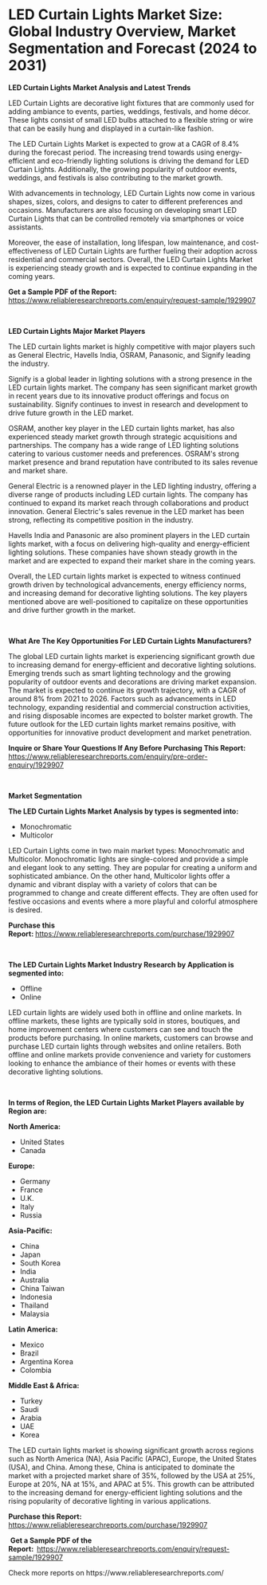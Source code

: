 <p><h1>LED Curtain Lights Market Size: Global Industry Overview, Market Segmentation and Forecast (2024 to 2031)</h1></p><p><strong>LED Curtain Lights Market Analysis and Latest Trends</strong></p>
<p><p>LED Curtain Lights are decorative light fixtures that are commonly used for adding ambiance to events, parties, weddings, festivals, and home décor. These lights consist of small LED bulbs attached to a flexible string or wire that can be easily hung and displayed in a curtain-like fashion.</p><p>The LED Curtain Lights Market is expected to grow at a CAGR of 8.4% during the forecast period. The increasing trend towards using energy-efficient and eco-friendly lighting solutions is driving the demand for LED Curtain Lights. Additionally, the growing popularity of outdoor events, weddings, and festivals is also contributing to the market growth.</p><p>With advancements in technology, LED Curtain Lights now come in various shapes, sizes, colors, and designs to cater to different preferences and occasions. Manufacturers are also focusing on developing smart LED Curtain Lights that can be controlled remotely via smartphones or voice assistants.</p><p>Moreover, the ease of installation, long lifespan, low maintenance, and cost-effectiveness of LED Curtain Lights are further fueling their adoption across residential and commercial sectors. Overall, the LED Curtain Lights Market is experiencing steady growth and is expected to continue expanding in the coming years.</p></p>
<p><strong>Get a Sample PDF of the Report:&nbsp;</strong> <a href="https://www.reliableresearchreports.com/enquiry/request-sample/1929907">https://www.reliableresearchreports.com/enquiry/request-sample/1929907</a></p>
<p>&nbsp;</p>
<p><strong>LED Curtain Lights Major Market Players</strong></p>
<p><p>The LED curtain lights market is highly competitive with major players such as General Electric, Havells India, OSRAM, Panasonic, and Signify leading the industry. </p><p>Signify is a global leader in lighting solutions with a strong presence in the LED curtain lights market. The company has seen significant market growth in recent years due to its innovative product offerings and focus on sustainability. Signify continues to invest in research and development to drive future growth in the LED market.</p><p>OSRAM, another key player in the LED curtain lights market, has also experienced steady market growth through strategic acquisitions and partnerships. The company has a wide range of LED lighting solutions catering to various customer needs and preferences. OSRAM's strong market presence and brand reputation have contributed to its sales revenue and market share.</p><p>General Electric is a renowned player in the LED lighting industry, offering a diverse range of products including LED curtain lights. The company has continued to expand its market reach through collaborations and product innovation. General Electric's sales revenue in the LED market has been strong, reflecting its competitive position in the industry.</p><p>Havells India and Panasonic are also prominent players in the LED curtain lights market, with a focus on delivering high-quality and energy-efficient lighting solutions. These companies have shown steady growth in the market and are expected to expand their market share in the coming years.</p><p>Overall, the LED curtain lights market is expected to witness continued growth driven by technological advancements, energy efficiency norms, and increasing demand for decorative lighting solutions. The key players mentioned above are well-positioned to capitalize on these opportunities and drive further growth in the market.</p></p>
<p>&nbsp;</p>
<p><strong>What Are The Key Opportunities For LED Curtain Lights Manufacturers?</strong></p>
<p><p>The global LED curtain lights market is experiencing significant growth due to increasing demand for energy-efficient and decorative lighting solutions. Emerging trends such as smart lighting technology and the growing popularity of outdoor events and decorations are driving market expansion. The market is expected to continue its growth trajectory, with a CAGR of around 8% from 2021 to 2026. Factors such as advancements in LED technology, expanding residential and commercial construction activities, and rising disposable incomes are expected to bolster market growth. The future outlook for the LED curtain lights market remains positive, with opportunities for innovative product development and market penetration.</p></p>
<p><strong>Inquire or Share Your Questions If Any Before Purchasing This Report:</strong> <a href="https://www.reliableresearchreports.com/enquiry/pre-order-enquiry/1929907">https://www.reliableresearchreports.com/enquiry/pre-order-enquiry/1929907</a></p>
<p>&nbsp;</p>
<p><strong>Market Segmentation</strong></p>
<p><strong>The LED Curtain Lights Market Analysis by types is segmented into:</strong></p>
<p><ul><li>Monochromatic</li><li>Multicolor</li></ul></p>
<p><p>LED Curtain Lights come in two main market types: Monochromatic and Multicolor. Monochromatic lights are single-colored and provide a simple and elegant look to any setting. They are popular for creating a uniform and sophisticated ambiance. On the other hand, Multicolor lights offer a dynamic and vibrant display with a variety of colors that can be programmed to change and create different effects. They are often used for festive occasions and events where a more playful and colorful atmosphere is desired.</p></p>
<p><strong>Purchase this Report:&nbsp;</strong><a href="https://www.reliableresearchreports.com/purchase/1929907">https://www.reliableresearchreports.com/purchase/1929907</a></p>
<p>&nbsp;</p>
<p><strong>The LED Curtain Lights Market Industry Research by Application is segmented into:</strong></p>
<p><ul><li>Offline</li><li>Online</li></ul></p>
<p><p>LED curtain lights are widely used both in offline and online markets. In offline markets, these lights are typically sold in stores, boutiques, and home improvement centers where customers can see and touch the products before purchasing. In online markets, customers can browse and purchase LED curtain lights through websites and online retailers. Both offline and online markets provide convenience and variety for customers looking to enhance the ambiance of their homes or events with these decorative lighting solutions.</p></p>
<p>&nbsp;</p>
<p><strong>In terms of Region, the LED Curtain Lights Market Players available by Region are:</strong></p>
<p>
    <p> <strong> North America: </strong>
        <ul>
            <li>United States</li>
            <li>Canada</li>
        </ul>
        </p> 
    <p> <strong> Europe: </strong>
        <ul>
            <li>Germany</li>
            <li>France</li>
            <li>U.K.</li>
            <li>Italy</li>
            <li>Russia</li>
        </ul>
        </p> 
    <p> <strong> Asia-Pacific: </strong>
        <ul>
            <li>China</li>
            <li>Japan</li>
            <li>South Korea</li>
            <li>India</li>
            <li>Australia</li>
            <li>China Taiwan</li>
            <li>Indonesia</li>
            <li>Thailand</li>
            <li>Malaysia</li>
        </ul>
        </p> 
    <p> <strong> Latin America: </strong>
        <ul>
            <li>Mexico</li>
            <li>Brazil</li>
            <li>Argentina Korea</li>
            <li>Colombia</li>
        </ul>
        </p> 
    <p> <strong> Middle East & Africa: </strong>
        <ul>
            <li>Turkey</li>
            <li>Saudi</li>
            <li>Arabia</li>
            <li>UAE</li>
            <li>Korea</li>
        </ul>
    </p>
    </p>
<p><p>The LED curtain lights market is showing significant growth across regions such as North America (NA), Asia Pacific (APAC), Europe, the United States (USA), and China. Among these, China is anticipated to dominate the market with a projected market share of 35%, followed by the USA at 25%, Europe at 20%, NA at 15%, and APAC at 5%. This growth can be attributed to the increasing demand for energy-efficient lighting solutions and the rising popularity of decorative lighting in various applications.</p></p>
<p><strong>Purchase this Report: </strong><a href="https://www.reliableresearchreports.com/purchase/1929907">https://www.reliableresearchreports.com/purchase/1929907</a></p>
<p>&nbsp;<strong>Get a Sample PDF of the Report:&nbsp;&nbsp;</strong><a href="https://www.reliableresearchreports.com/enquiry/request-sample/1929907">https://www.reliableresearchreports.com/enquiry/request-sample/1929907</a></p>
<p><strong></strong></p>
<p>Check more reports on https://www.reliableresearchreports.com/</p>